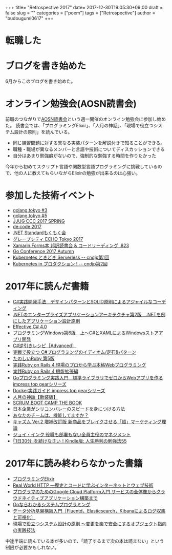 +++
title= "Retrospective 2017"
date= 2017-12-30T19:05:30+09:00
draft = false
slug = ""
categories = ["poem"]
tags = ["Retrospective"]
author = "budougumi0617"
+++

# 転職した
# ブログを書き始めた
6月からこのブログを書き始めた。
# オンライン勉強会(AOSN読書会)
前職のつながりで[AOSN読書会](https://aosn.ws/)という週一開催のオンライン勉強会に参加し始めた。
読書会では、「プログラミングElixir」、「人月の神話」、「現場で役立つシステム設計の原則」を読んでいる。

- 同じ練習問題に対する異なる実装パターンを解説付きで知ることができる。
- 職種・職場が異なるメンバーと言語や技術についてディスカッションできる
- 自分はあまり勉強癖がないので、強制的な勉強する時間を作りたかった

今年から初めてスクリプト言語や関数型言語プログラミングに挑戦しているので、他の人に教えてもらいながらElixirの勉強が出来るのは心強い。

# 参加した技術イベント
- [golang.tokyo #3](https://golangtokyo.connpass.com/event/47328/)
- [golang.tokyo #5](https://golangtokyo.connpass.com/event/53209/)
- [JJUG CCC 2017 SPRING](http://www.java-users.jp/ccc2017spring/)
- [de:code 2017](https://www.microsoft.com/ja-jp/events/decode/2017/)
- [.NET Standardもくもく会](https://jxug.connpass.com/event/61044/)
- [グレープシティ ECHO Tokyo 2017](http://www.kokuchpro.com/event/echo2017/)
- [Xamarin.Forms本 邦訳読書会 & コードリーディング .823](https://xamarinformsbookreading.connpass.com/event/64546/)
- [Go Conference 2017 Autumn](https://gocon.connpass.com/event/66615/)
- [Kubernetes ときどき Serverless -- cndjp第1回](https://cnd.connpass.com/event/69971/)
- [Kubernetes in プロダクション ! -- cndjp第2回](https://cnd.connpass.com/event/73694/)
# 2017年に読んだ書籍
- [C#実践開発手法　デザインパターンとSOLID原則によるアジャイルなコーディング](http://amzn.to/2EglT7D)
- [.NETのエンタープライズアプリケーションアーキテクチャ第2版　.NETを例にしたアプリケーション設計原則](http://amzn.to/2EfZnf5)
- [Effective C# 4.0](http://amzn.to/2ChLjUn)
- [プログラミングWindows第6版　上～C#とXAMLによるWindowsストアアプリ開発](http://amzn.to/2EgZHKJ)
- [C#逆引きレシピ［Advanced］](http://amzn.to/2EdLiie)
- [実戦で役立つ C#プログラミングのイディオム/定石&パターン](http://amzn.to/2Cndmlg)
- [たのしいRuby 第5版](http://amzn.to/2CnaXHm)
- [実践Ruby on Rails 4 現場のプロから学ぶ本格Webプログラミング](http://amzn.to/2q0dsdx)
- [実践Ruby on Rails 4 機能拡張編](http://amzn.to/2EgoMoZ)
- [Goプログラミング実践入門　標準ライブラリでゼロからWebアプリを作る impress top gearシリーズ](http://amzn.to/2CndvFk)
- [Docker実践ガイド impress top gearシリーズ](http://amzn.to/2ltliqI)
- [人月の神話【新装版】](http://amzn.to/2lufixF)
- [SCRUM BOOT CAMP THE BOOK](http://amzn.to/2pXCg63)
- [日本企業がシリコンバレーのスピードを身につける方法](http://amzn.to/2pY0b53)
- [あなたのチームは、機能してますか？](http://amzn.to/2EdL4Yq)
- [キャズム Ver.2 増補改訂版 新商品をブレイクさせる「超」マーケティング理論](http://amzn.to/2EgSslM)
- [ジョイ・インク 役職も部署もない全員主役のマネジメント](http://amzn.to/2ClxRyA)
- [｢1日30分｣を続けなさい！Kindle版: 人生勝利の勉強法55](http://amzn.to/2EfOBFL)

# 2017年に読み終わらなかった書籍
- [プログラミングElixir](http://amzn.to/2ClBUuR)
- [Real World HTTP ―歴史とコードに学ぶインターネットとウェブ技術](http://amzn.to/2pV2Ufy)
- [プログラマのためのGoogle Cloud Platform入門 サービスの全体像からクラウドネイティブアプリケーション構築まで](http://amzn.to/2CndNfo)
- [Goならわかるシステムプログラミング](http://amzn.to/2lsKQEg)
- [データ分析基盤構築入門［Fluentd，Elasticsearch，Kibanaによるログ収集と可視化］](http://amzn.to/2CnoONw)
- [現場で役立つシステム設計の原則 〜変更を楽で安全にするオブジェクト指向の実践技法](http://amzn.to/2Cl39ph)

中途半端に読んでいる本が多いので、「読了するまで次の本は読まない」という制限が必要かもしれない。